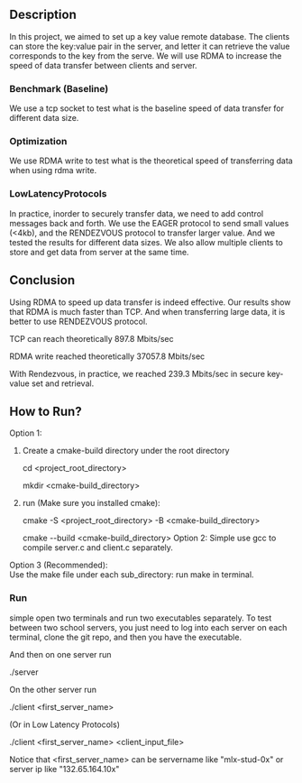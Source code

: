 ## Description
In this project, we aimed to set up a key value remote database. The clients can store the key:value pair in the server, and letter it can retrieve the value corresponds to the key from the serve. 
We will use RDMA to increase the speed of data transfer between clients and server. 
### Benchmark (Baseline)
We use a tcp socket to test what is the baseline speed of data transfer for different data size. 
### Optimization 
We use RDMA write to test what is the theoretical speed of transferring data when using rdma write. 
### LowLatencyProtocols
In practice, inorder to securely transfer data, we need to add control messages back and forth. We use the EAGER protocol to send small values (<4kb), and the RENDEZVOUS protocol to transfer larger value. And we tested the results for different data sizes. 
We also allow multiple clients to store and get data from server at the same time. 

## Conclusion
Using RDMA to speed up data transfer is indeed effective. Our results show that RDMA is much faster than TCP. 
And when transferring large data, it is better to use RENDEZVOUS protocol. 

TCP can reach theoretically 897.8 Mbits/sec

RDMA write reached theoretically 37057.8 Mbits/sec

With Rendezvous, in practice, we reached 239.3 Mbits/sec in secure key-value set and retrieval.


## How to Run?
Option 1:
1. Create a cmake-build directory under the root directory

   cd <project_root_directory>

   mkdir <cmake-build_directory>
2. run (Make sure you installed cmake):

   cmake -S <project_root_directory> -B <cmake-build_directory>

   cmake --build <cmake-build_directory>
   Option 2:
   Simple use gcc to compile server.c and client.c separately.

Option 3 (Recommended):  
Use the make file under each sub_directory: run make in terminal.

### Run
simple open two terminals and run two executables separately. To test between two school servers, you just need to log
into each server on each terminal, clone the git repo, and then you have the executable.



And then on one server run

./server

On the other server run

./client <first_server_name>

(Or in Low Latency Protocols)

./client <first_server_name> <client_input_file>

Notice that <first_server_name> can be servername like "mlx-stud-0x" or server ip like "132.65.164.10x"

